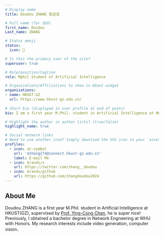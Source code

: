 ```yaml
---
# Display name
title: Doudou ZHANG 张豆豆

# Full name (for SEO)
first_name: Doudou
Last_name: ZHANG

# Status emoji
status:
  icon: 🐝

# Is this the primary user of the site?
superuser: true

# Role/position/tagline
role: Mphil Student of Artificial Intelligence

# Organizations/Affiliations to show in About widget
organizations:
- name: HKUST-GZ
  url: https://www.hkust-gz.edu.cn/
  
# Short bio (displayed in user profile at end of posts)
bio: I am a first year M.Phil. student in Artificial Intelligence at HKUST(GZ), supervised by [Prof. Ying-Cong Chen](https://www.yingcong.me/), he is super nice! Previously, I obtained a bachelor degree in Network Engneering at WHU with Honors. My research interests include video generation, computer vision．

# Highlight the author in author lists? (true/false)
highlight_name: true

# Social network links
# Need to use another icon? Simply download the SVG icon to your `assets/media/icons/` folder.
profiles:
  - icon: at-symbol
    url: 'dzhang274@connect.hkust-gz.edu.cn'
    label: E-mail Me
  - icon: brands/x
    url: https://twitter.com/zhang__doudou
  - icon: brands/github
    url: https://github.com/zhangdoudou2024
---
```


## About Me

Doudou ZHANG is a first year M.Phil. student in Artificial Intelligence at HKUST(GZ), supervised by [Prof. Ying-Cong Chen](https://www.yingcong.me/), he is super nice! Previously, I obtained a bachelor degree in Network Engneering at WHU with Honors. My research interests include video generation, computer vision．

